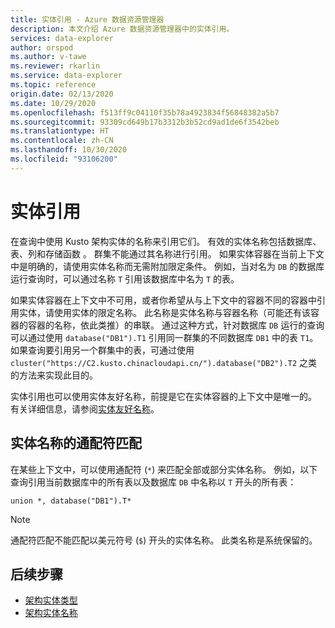 ```yaml
---
title: 实体引用 - Azure 数据资源管理器
description: 本文介绍 Azure 数据资源管理器中的实体引用。
services: data-explorer
author: orspod
ms.author: v-tawe
ms.reviewer: rkarlin
ms.service: data-explorer
ms.topic: reference
origin.date: 02/13/2020
ms.date: 10/29/2020
ms.openlocfilehash: f513ff9c04110f35b78a4923834f56848382a5b7
ms.sourcegitcommit: 93309cd649b17b3312b3b52cd9ad1de6f3542beb
ms.translationtype: HT
ms.contentlocale: zh-CN
ms.lasthandoff: 10/30/2020
ms.locfileid: "93106200"
---
```

# <a name="entity-references"></a>实体引用

在查询中使用 Kusto 架构实体的名称来引用它们。 有效的实体名称包括数据库、表、列和存储函数  。 群集不能通过其名称进行引用。
如果实体容器在当前上下文中是明确的，请使用实体名称而无需附加限定条件。 例如，当对名为 `DB` 的数据库运行查询时，可以通过名称 `T` 引用该数据库中名为 `T` 的表。

如果实体容器在上下文中不可用，或者你希望从与上下文中的容器不同的容器中引用实体，请使用实体的限定名称。
此名称是实体名称与容器名称（可能还有该容器的容器的名称，依此类推）的串联。 通过这种方式，针对数据库 `DB` 运行的查询可以通过使用 `database("DB1").T1` 引用同一群集的不同数据库 `DB1` 中的表 `T1`。 如果查询要引用另一个群集中的表，可通过使用 `cluster("https://C2.kusto.chinacloudapi.cn/").database("DB2").T2` 之类的方法来实现此目的。

实体引用也可以使用实体友好名称，前提是它在实体容器的上下文中是唯一的。 有关详细信息，请参阅[实体友好名称](./entity-names.md#entity-pretty-names)。

## <a name="wildcard-matching-for-entity-names"></a>实体名称的通配符匹配

在某些上下文中，可以使用通配符 (`*`) 来匹配全部或部分实体名称。 例如，以下查询引用当前数据库中的所有表以及数据库 `DB` 中名称以 `T` 开头的所有表：

```kusto
union *, database("DB1").T*
```

> [!NOTE]
> 通配符匹配不能匹配以美元符号 (`$`) 开头的实体名称。
此类名称是系统保留的。

## <a name="next-steps"></a>后续步骤

* [架构实体类型](./index.md)
* [架构实体名称](./entity-names.md)